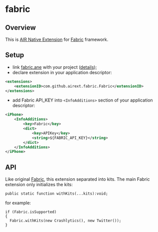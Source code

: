# fabric

## Overview
This is [AIR Native Extension](http://www.adobe.com/devnet/air/native-extensions-for-air.html) for [Fabric](https://dev.twitter.com/fabric/overview) framework.

## Setup
* link [fabric.ane](https://github.com/airext/fabric/tree/master/bin/fabric.ane) with your project ([details](http://help.adobe.com/en_US/air/build/WS597e5dadb9cc1e0253f7d2fc1311b491071-8000.html));
* declare extension in your application descriptor:
```xml
<extensions> 
    <extensionID>com.github.airext.fabric.Fabric</extensionID> 
</extensions>
```
* add Fabric API_KEY into `<InfoAdditions>` section of your application descriptor:
```xml
<iPhone>
    <InfoAdditions>
        <key>Fabric</key>
        <dict>
            <key>APIKey</key>
            <string>${FABRIC_API_KEY}</string>
        </dict>
    </InfoAdditions>
</iPhone>
```

## API
Like original [Fabric](https://dev.twitter.com/fabric/overview), this extension separated into kits. The main Fabric extension only initializes the kits:

```as3
public static function withKits(...kits):void;
```
for example:
```as3
if (Fabric.isSupported)
{
  Fabric.withKits(new Crashlytics(), new Twitter());
}
```
